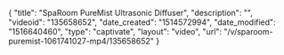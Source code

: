 {
    "title": "SpaRoom PureMist Ultrasonic Diffuser",
    "description": "",
    "videoid": "135658652",
    "date_created": "1514572994",
    "date_modified": "1516640460",
    "type": "captivate",
    "layout": "video",
    "url": "\/v\/sparoom-puremist-1061741027-mp4\/135658652"
}